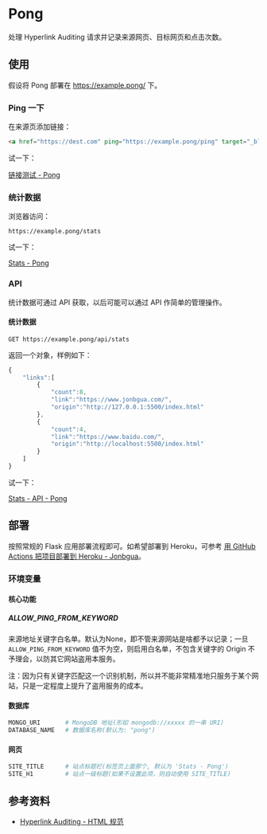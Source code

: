 # Pong

处理 Hyperlink Auditing 请求并记录来源网页、目标网页和点击次数。



## 使用

假设将 Pong 部署在 https://example.pong/ 下。

### Ping 一下

在来源页添加链接：

```html
<a href="https://dest.com" ping="https://example.pong/ping" target="_blank">链接文字</a>
```

试一下：

<a href="https://jianggua.github.io/pong-demo/index.html">链接测试 - Pong</a>



### 统计数据

浏览器访问：

```
https://example.pong/stats
```

试一下：

[Stats - Pong](https://pong-demo.herokuapp.com/stats)



### API

统计数据可通过 API 获取，以后可能可以通过 API 作简单的管理操作。

#### 统计数据

```
GET https://example.pong/api/stats
```

返回一个对象，样例如下：

```javascript
{
    "links":[
        {
            "count":8,
            "link":"https://www.jonbgua.com/",
            "origin":"http://127.0.0.1:5500/index.html"
        },
        {
            "count":4,
            "link":"https://www.baidu.com/",
            "origin":"http://localhost:5500/index.html"
        }
    ]
}
```



试一下：

[Stats - API - Pong](https://pong-demo.herokuapp.com/api/stats)



## 部署

按照常规的 Flask 应用部署流程即可。如希望部署到 Heroku，可参考 [用 GitHub Actions 把项目部署到 Heroku - Jonbgua](https://jonbgua.com/heroku-github-action.html)。



### 环境变量

#### 核心功能

##### ALLOW_PING_FROM_KEYWORD

来源地址关键字白名单。默认为None，即不管来源网站是啥都予以记录；一旦 `ALLOW_PING_FROM_KEYWORD` 值不为空，则启用白名单，不包含关键字的 Origin 不予理会，以防其它网站盗用本服务。

注：因为只有关键字匹配这一个识别机制，所以并不能非常精准地只服务于某个网站，只是一定程度上提升了盗用服务的成本。



#### 数据库

```python
MONGO_URI		# MongoDB 地址(形如 mongodb://xxxxx 的一串 URI)
DATABASE_NAME	# 数据库名称(默认为: "pong")
```



#### 网页

```python
SITE_TITLE		# 站点标题栏(标签页上面那个, 默认为 'Stats - Pong')
SITE_H1			# 站点一级标题(如果不设置此项，则自动使用 SITE_TITLE)
```



## 参考资料

- [Hyperlink Auditing - HTML 规范](https://html.spec.whatwg.org/multipage/links.html#hyperlink-auditing)
